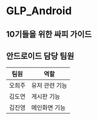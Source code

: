 # GLP_Android
## 10기들을 위한 싸피 가이드

## 안드로이드 담당 팀원
| 팀원 | 역할 |
|-----|-----
|오희주| 유저 관련 기능
|김도연| 게시판 기능
|김진영| 메인화면 기능
